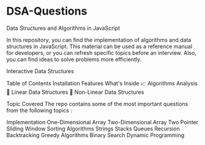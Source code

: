 # DSA-Questions
Data Structures and Algorithms in JavaScript



In this repository, you can find the implementation of algorithms and data structures in JavaScript. This material can be used as a reference manual for developers, or you can refresh specific topics before an interview. Also, you can find ideas to solve problems more efficiently.

Interactive Data Structures

Table of Contents
Installation
Features
What's Inside
📈 Algorithms Analysis
🥞 Linear Data Structures
🌲 Non-Linear Data Structures



Topic Covered
The repo contains some of the most important questions from the following topics :

Implementation
One-Dimensional Array
Two-Dimensional Array
Two Pointer
Sliding Window
Sorting Algorithms
Strings
Stacks
Queues
Recursion
Backtracking
Greedy Algorithms
Binary Search
Dynamic Programming




